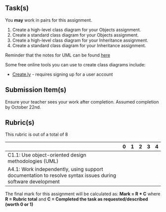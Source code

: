 Task(s)
-------

You **may** work in pairs for this assignment.

1. Create a high-level class diagram for your Objects assignment.
2. Create a standard class diagram for your Objects assignment.  
3. Create a high-level class diagram for your Inheritance assignment.
4. Create a standard class diagram for your Inheritance assignment.

Reminder that the notes for UML can be found [here](https://mrseidel.gitbooks.io/intermediate-cs-processing-and-java/content/uml.html)

Some free online tools you can use to create class diagrams include:
* [Create.ly](http://create.ly/) - requires signing up for a user account

Submission Item(s)
------------------
Ensure your teacher sees your work after completion.  Assumed completion by October 22nd.

Rubric(s)
---------
This rubric is out of a total of 8

| | 0 | 1 | 2 | 3 | 4 |
|---| --- | --- | --- | --- | --- |
|C1.1: Use object-oriented design methodologies (UML)  | | | | | |
|A4.1: Work independently, using support documentation to resolve syntax issues during software development  | | | | | |

The final mark for this assignment will be calculated as: __Mark = R * C__ where **R = Rubric total** and **C = Completed the task as requested/described (worth 0 or 1)**
